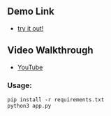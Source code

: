 ## Demo Link
- [try it out!](https://textscanner.vercel.app/)

## Video Walkthrough
- [YouTube](https://youtu.be/yLmyKW0Vsfs)

### Usage: 
```
pip install -r requirements.txt
python3 app.py
```


